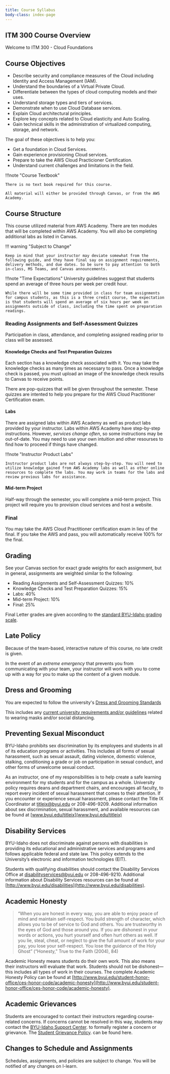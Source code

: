 ```yaml
---
title: Course Syllabus
body-class: index-page
---
```


## ITM 300 Course Overview

Welcome to ITM 300 - Cloud Foundations

## Course Objectives


* Describe security and compliance measures of the Cloud including Identity and Access Management (IAM).
* Understand the boundaries of a Virtual Private Cloud.
* Differentiate between the types of cloud computing models and their uses.
* Understand storage types and tiers of services.
* Demonstrate when to use Cloud Database services.
* Explain Cloud architectural principles.
* Explore key concepts related to Cloud elasticity and Auto Scaling.
* Gain technical skills in the administration of virtualized computing, storage, and network.


The goal of these objectives is to help you: 

* Get a foundation in Cloud Services.
* Gain experience provisioning Cloud services.
* Prepare to take the AWS Cloud Practicioner Certification.
* Understand current challenges and limitations in the field.

!!!note "Course Textbook"

	There is no text book required for this course.

	All material will either be provided through Canvas, or from the AWS Academy.

## Course Structure

This course utilized material from AWS Academy. There are ten modules that will be completed within AWS Academy. You will also be completing additional labs as listed in Canvas.

!!! warning "Subject to Change"
	
	Keep in mind that your instructor may deviate somewhat from the following guide, and they have final say on assignment requirements, delivery methods, and due dates. So be sure to pay attention to both in-class, MS Teams, and Canvas announcements.

!!!note "Time Expectations" 
	University guidelines suggest that students spend an average of three hours per week per credit hour.

	While there will be some time provided in class for team assignments for campus students, as this is a three credit course, the expectation is that students will spend an average of six hours per week on assignments outside of class, including the time spent on preparation readings.



### Reading Assignments and Self-Assessment Quizzes

Participation in class, attendance, and completing assigned reading prior to class will be assessed.

#### Knowledge Checks and Test Preparation Quizzes

Each section has a knowledge check associated with it. You may take the knowledge checks as many times as necessary to pass. Once a knowledge check is passed, you must upload an image of the knowledge check results to Canvas to receive points.

There are pop-quizzes that will be given throughout the semester. These quizzes are intented to help you prepare for the AWS Cloud Practitioner Certification exam.

#### Labs

There are assigned labs within AWS Academy as well as product labs provided by your instructor. Labs within AWS Academy have step-by-step instructions. However, *services change often*, so some instructions may be out-of-date. You may need to use your own intuition and other resourses to find how to proceed if things have changed.

!!!note "Instructor Product Labs"

	Instructor product labs are not always step-by-step. You will need to utilize knowledge gained from AWS Academy labs as well as other online resources to complete the labs. You may work in teams for the labs and review previous labs for assistance.


#### Mid-term Project

Half-way through the semester, you will complete a mid-term project. This project will require you to provision cloud services and host a website. 


### Final

You may take the AWS Cloud Practitioner certification exam in lieu of the final. If you take the AWS and pass, you will automatically receive 100% for the final. 

## Grading

See your Canvas section for exact grade weights for each assignment, but in general, assignments are weighted similar to the following:

 * Reading Assignments and Self-Assessment Quizzes: 10%
 * Knowledge Checks and Test Preparation Quizzes: 15%
 * Labs: 40%
 * Mid-term Project: 10%
 * Final: 25%

Final Letter grades are given according to the [standard BYU-Idaho grading scale](https://www.byui.edu/student-records/grades/grading-system).

## Late Policy

Because of the team-based, interactive nature of this course, no late credit is given. 

In the event of an *extreme emergency* that prevents you from communicating with your team, your instructor will work with you to come up with a way for you to make up the content of a given module.

## Dress and Grooming

You are expected to follow the university's [Dress and Grooming Standards](http://www.byui.edu/student-honor-office/ces-honor-code/dress-and-grooming)

This includes any [current university requirements and/or guidelines](https://www.byui.edu/covid-19-updates) related to wearing masks and/or social distancing.


## Preventing Sexual Misconduct

BYU-Idaho prohibits sex discrimination by its employees and students in all of its education programs or activities. This includes all forms of sexual harassment, such as sexual assault, dating violence, domestic violence, stalking, conditioning a grade or job on participation in sexual conduct, and other forms of unwelcome sexual conduct.

As an instructor, one of my responsibilities is to help create a safe learning environment for my students and for the campus as a whole. University policy requires deans and department chairs, and encourages all faculty, to report every incident of sexual harassment that comes to their attention. If you encounter or experience sexual harassment, please contact the Title IX Coordinator at [titleix@byui.edu](mailto:titleix@byui.edu) or 208-496-9209. Additional information about sex discrimination, sexual harassment, and available resources can be found at [www.byui.edu/titleix](www.byui.edu/titleix)

## Disability Services

BYU-Idaho does not discriminate against persons with disabilities in providing its educational and administrative services and programs and follows applicable federal and state law. This policy extends to the University’s electronic and information technologies (EIT).

Students with qualifying disabilities should contact the Disability Services Office at disabilityservices@byui.edu or 208-496-9210. Additional information about Disability Services resources can be found at [http://www.byui.edu/disabilities](http://www.byui.edu/disabilities).

## Academic Honesty

> “When you are honest in every way, you are able to enjoy peace of mind and maintain self-respect. You build strength of character, which allows you to be of service to God and others. You are trustworthy in the eyes of God and those around you. If you are dishonest in your words or actions, you hurt yourself and often hurt others as well. If you lie, steal, cheat, or neglect to give the full amount of work for your pay, you lose your self-respect. You lose the guidance of the Holy Ghost” (“Honesty,” True to the Faith (2004), 84)

Academic Honesty means students do their own work. This also means their instructors will evaluate that work. Students should not be dishonest—this includes all types of work in their courses. The complete Academic Honesty Policy can be found at [http://www.byui.edu/student-honor-office/ces-honor-code/academic-honesty](http://www.byui.edu/student-honor-office/ces-honor-code/academic-honesty).

## Academic Grievances

Students are encouraged to contact their instructors regarding course-related concerns. If concerns cannot be resolved in this way, students may contact the [BYU-Idaho Support Center](http://www.byui.edu/contact-us). to formally register a concern or grievance. The [Student Grievance Policy](https://content.byui.edu/integ/gen/d42e66fd-6e72-448f-a4c2-4d88a4ed26d2/0/Final%20Student%20Grievance%20Policy%20-%20catalog%20version.docx). can be found here.

## Changes to Schedule and Assignments

Schedules, assignments, and policies are subject to change. You will be notified of any changes on I-learn.
